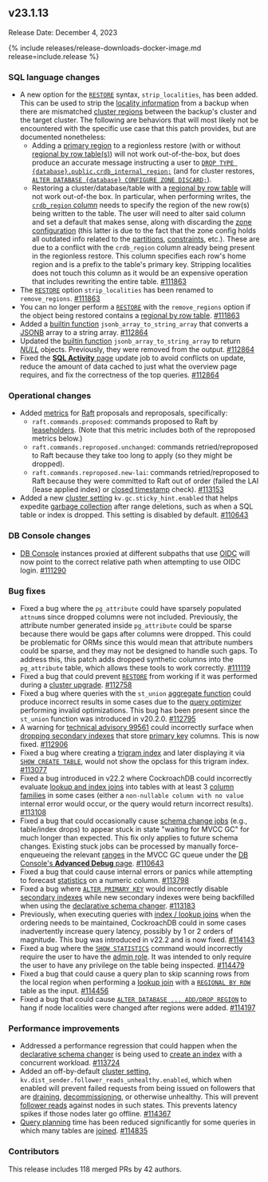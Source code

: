 ## v23.1.13

Release Date: December 4, 2023

{% include releases/release-downloads-docker-image.md release=include.release %}

<h3 id="v23-1-13-sql-language-changes">SQL language changes</h3>

- A new option for the [`RESTORE`](https://www.cockroachlabs.com/docs/v23.1/restore.html) syntax, `strip_localities`, has been added. This can be used to strip the [locality information](https://www.cockroachlabs.com/docs/v23.1/alter-table.html#set-locality) from a backup when there are mismatched [cluster regions](https://www.cockroachlabs.com/docs/v23.1/multiregion-overview.html#cluster-regions) between the backup's cluster and the target cluster. The following are behaviors that will most likely not be encountered with the specific use case that this patch provides, but are documented nonetheless:
    - Adding a [primary region](https://www.cockroachlabs.com/docs/v23.1/alter-database.html#set-primary-region) to a regionless restore (with or without [regional by row table(s)](https://www.cockroachlabs.com/docs/v23.1/table-localities.html#regional-by-row-tables)) will not work out-of-the-box, but does produce an accurate message instructing a user to [`DROP TYPE {database}.public.crdb_internal_region;`](https://www.cockroachlabs.com/docs/v23.1/drop-type.html) (and for cluster restores, [`ALTER DATABASE {database} CONFIGURE ZONE DISCARD;`](https://www.cockroachlabs.com/docs/v23.1/alter-database.html#remove-a-replication-zone)).
    - Restoring a cluster/database/table with a [regional by row table](https://www.cockroachlabs.com/docs/v23.1/table-localities.html#regional-by-row-tables) will not work out-of-the box. In particular, when performing writes, the [`crdb_region` column](https://www.cockroachlabs.com/docs/v23.1/alter-table.html#crdb_region) needs to specify the region of the new row(s) being written to the table. The user will need to alter said column and set a default that makes sense, along with discarding the [zone configuration](https://www.cockroachlabs.com/docs/v23.1/configure-replication-zones.html) (this latter is due to the fact that the zone config holds all outdated info related to the [partitions](https://www.cockroachlabs.com/docs/v23.1/partitioning.html), [constraints](https://www.cockroachlabs.com/docs/v23.1/constraints.html), etc.). These are due to a conflict with the `crdb_region` column already being present in the regionless restore. This column specifies each row's home region and is a prefix to the table's primary key. Stripping localities does not touch this column as it would be an expensive operation that includes rewriting the entire table. [#111863][#111863]
- The [`RESTORE`](https://www.cockroachlabs.com/docs/v23.1/restore.html) option `strip_localities` has been renamed to `remove_regions`. [#111863][#111863]
- You can no longer perform a [`RESTORE`](https://www.cockroachlabs.com/docs/v23.1/restore.html) with the `remove_regions` option if the object being restored contains a [regional by row table](https://www.cockroachlabs.com/docs/v23.1/table-localities.html#regional-by-row-tables). [#111863][#111863]
- Added a [builtin function](https://www.cockroachlabs.com/docs/v23.1/functions-and-operators.html) `jsonb_array_to_string_array` that converts a [JSONB](https://www.cockroachlabs.com/docs/v23.1/jsonb.html) array to a string array. [#112864][#112864]
- Updated the [builtin function](https://www.cockroachlabs.com/docs/v23.1/functions-and-operators.html) `jsonb_array_to_string_array` to return [_NULL_](https://www.cockroachlabs.com/docs/v23.1/null-handling.html) objects. Previously, they were removed from the output. [#112864][#112864]
- Fixed the [**SQL Activity** page](https://www.cockroachlabs.com/docs/v23.1/monitoring-and-alerting.html#sql-activity-pages) update job to avoid conflicts on update, reduce the amount of data cached to just what the overview page requires, and fix the correctness of the top queries. [#112864][#112864]

<h3 id="v23-1-13-operational-changes">Operational changes</h3>

- Added [metrics](https://www.cockroachlabs.com/docs/v23.1/metrics.html) for [Raft](https://www.cockroachlabs.com/docs/v23.1/architecture/replication-layer.html#raft) proposals and reproposals, specifically:
    - `raft.commands.proposed`: commands proposed to Raft by [leaseholders](https://www.cockroachlabs.com/docs/v23.1/architecture/overview.html#architecture-leaseholder). (Note that this metric includes both of the reproposed metrics below.)
    - `raft.commands.reproposed.unchanged`: commands retried/reproposed to Raft because they take too long to apply (so they might be dropped).
    - `raft.commands.reproposed.new-lai`: commands retried/reproposed to Raft because they were committed to Raft out of order (failed the LAI (lease applied index) or [closed timestamp](https://www.cockroachlabs.com/docs/v23.1/architecture/transaction-layer.html#closed-timestamps) check). [#113153][#113153]
- Added a new [cluster setting](https://www.cockroachlabs.com/docs/v23.1/cluster-settings.html) `kv.gc.sticky_hint.enabled` that helps expedite [garbage collection](https://www.cockroachlabs.com/docs/v23.1/architecture/storage-layer.html#garbage-collection) after range deletions, such as when a SQL table or index is dropped. This setting is disabled by default. [#110643][#110643]

<h3 id="v23-1-13-db-console-changes">DB Console changes</h3>

- [DB Console](https://www.cockroachlabs.com/docs/v23.1/ui-overview.html) instances proxied at different subpaths that use [OIDC](https://www.cockroachlabs.com/docs/cockroachcloud/configure-cloud-org-sso.html#oidc) will now point to the correct relative path when attempting to use OIDC login. [#111290][#111290]

<h3 id="v23-1-13-bug-fixes">Bug fixes</h3>

- Fixed a bug where the `pg_attribute` could have sparsely populated `attnum`s since dropped columns were not included. Previously, the attribute number generated inside `pg_attribute` could be sparse because there would be gaps after columns were dropped. This could be problematic for ORMs since this would mean that attribute numbers could be sparse, and they may not be designed to handle such gaps. To address this, this patch adds dropped synthetic columns into the `pg_attribute` table, which allows these tools to work correctly. [#111119][#111119]
- Fixed a bug that could prevent [`RESTORE`](https://www.cockroachlabs.com/docs/v23.1/restore.html) from working if it was performed during a [cluster upgrade](https://www.cockroachlabs.com/docs/v23.1/upgrade-cockroach-version.html). [#112758][#112758]
- Fixed a bug where queries with the `st_union` [aggregate function](https://www.cockroachlabs.com/docs/v23.1/functions-and-operators.html#aggregate-functions) could produce incorrect results in some cases due to the [query optimizer](https://www.cockroachlabs.com/docs/v23.1/cost-based-optimizer.html) performing invalid optimizations. This bug has been present since the `st_union` function was introduced in v20.2.0. [#112795][#112795]
- A warning for [technical advisory 99561](https://www.cockroachlabs.com/docs/advisories/a99561) could incorrectly surface when [dropping secondary indexes](https://www.cockroachlabs.com/docs/v23.1/drop-index.html) that store [primary key](https://www.cockroachlabs.com/docs/v23.1/primary-key.html) columns. This is now fixed. [#112906][#112906]
- Fixed a bug where creating a [trigram index](https://www.cockroachlabs.com/docs/v23.1/trigram-indexes.html) and later displaying it via [`SHOW CREATE TABLE`](https://www.cockroachlabs.com/docs/v23.1/show-create.html), would not show the opclass for this trigram index. [#113077][#113077]
- Fixed a bug introduced in v22.2 where CockroachDB could incorrectly evaluate [lookup and index joins](https://www.cockroachlabs.com/docs/v23.1/joins.html) into tables with at least 3 [column families](https://www.cockroachlabs.com/docs/v23.1/column-families.html) in some cases (either a `non-nullable column with no value` internal error would occur, or the query would return incorrect results). [#113108][#113108]
- Fixed a bug that could occasionally cause [schema change jobs](https://www.cockroachlabs.com/docs/v23.1/online-schema-changes.html) (e.g., table/index drops) to appear stuck in state "waiting for MVCC GC" for much longer than expected. This fix only applies to future schema changes. Existing stuck jobs can be processed by manually force-enqueueing the relevant [ranges](https://www.cockroachlabs.com/docs/v23.1/architecture/overview.html#architecture-range) in the MVCC GC queue under the [DB Console's **Advanced Debug** page](https://www.cockroachlabs.com/docs/v23.1/ui-debug-pages.html). [#110643][#110643]
- Fixed a bug that could cause internal errors or panics while attempting to forecast [statistics](https://www.cockroachlabs.com/docs/v23.1/cost-based-optimizer.html#table-statistics) on a numeric column. [#113798][#113798]
- Fixed a bug where [`ALTER PRIMARY KEY`](https://www.cockroachlabs.com/docs/v23.1/alter-table.html#alter-primary-key) would incorrectly disable [secondary indexes](https://www.cockroachlabs.com/docs/v23.1/indexes.html) while new secondary indexes were being backfilled when using the [declarative schema changer](https://www.cockroachlabs.com/docs/v23.1/online-schema-changes.html#declarative-schema-changer). [#113183][#113183]
- Previously, when executing queries with [index / lookup joins](https://www.cockroachlabs.com/docs/v23.1/joins.html) when the ordering needs to be maintained, CockroachDB could in some cases inadvertently increase query latency, possibly by 1 or 2 orders of magnitude. This bug was introduced in v22.2 and is now fixed. [#114143][#114143]
- Fixed a bug where the [`SHOW STATISTICS`](https://www.cockroachlabs.com/docs/v23.1/show-statistics.html) command would incorrectly require the user to have the [admin role](https://www.cockroachlabs.com/docs/v23.1/security-reference/authorization.html#admin-role). It was intended to only require the user to have any privilege on the table being inspected. [#114479][#114479]
- Fixed a bug that could cause a query plan to skip scanning rows from the local region when performing a [lookup join](https://www.cockroachlabs.com/docs/v23.1/joins.html) with a [`REGIONAL BY ROW`](https://www.cockroachlabs.com/docs/v23.1/table-localities.html#regional-by-row-tables) table as the input. [#114456][#114456]
- Fixed a bug that could cause [`ALTER DATABASE ... ADD/DROP REGION`](https://www.cockroachlabs.com/docs/v23.1/alter-database.html#add-region) to hang if node localities were changed after regions were added. [#114197][#114197]

<h3 id="v23-1-13-performance-improvements">Performance improvements</h3>

- Addressed a performance regression that could happen when the [declarative schema changer](https://www.cockroachlabs.com/docs/v23.1/online-schema-changes.html#declarative-schema-changer) is being used to [create an index](https://www.cockroachlabs.com/docs/v23.1/create-index.html) with a concurrent workload. [#113724][#113724]
- Added an off-by-default [cluster setting](https://www.cockroachlabs.com/docs/v23.1/cluster-settings.html), `kv.dist_sender.follower_reads_unhealthy.enabled`, which when enabled will prevent failed requests from being issued on followers that are [draining](https://www.cockroachlabs.com/docs/v23.1/node-shutdown.html#draining), [decommissioning](https://www.cockroachlabs.com/docs/v23.1/node-shutdown?filters=decommission), or otherwise unhealthy. This will prevent [follower reads](https://www.cockroachlabs.com/docs/v23.1/follower-reads.html) against nodes in such states. This prevents latency spikes if those nodes later go offline. [#114367][#114367]
- [Query planning](https://www.cockroachlabs.com/docs/v23.1/cost-based-optimizer.html) time has been reduced significantly for some queries in which many tables are [joined](https://www.cockroachlabs.com/docs/v23.1/joins.html). [#114835][#114835]

<div class="release-note-contributors" markdown="1">

<h3 id="v23-1-13-contributors">Contributors</h3>

This release includes 118 merged PRs by 42 authors.

</div>

[#110643]: https://github.com/cockroachdb/cockroach/pull/110643
[#111119]: https://github.com/cockroachdb/cockroach/pull/111119
[#111290]: https://github.com/cockroachdb/cockroach/pull/111290
[#111863]: https://github.com/cockroachdb/cockroach/pull/111863
[#112758]: https://github.com/cockroachdb/cockroach/pull/112758
[#112795]: https://github.com/cockroachdb/cockroach/pull/112795
[#112864]: https://github.com/cockroachdb/cockroach/pull/112864
[#112906]: https://github.com/cockroachdb/cockroach/pull/112906
[#113039]: https://github.com/cockroachdb/cockroach/pull/113039
[#113077]: https://github.com/cockroachdb/cockroach/pull/113077
[#113108]: https://github.com/cockroachdb/cockroach/pull/113108
[#113153]: https://github.com/cockroachdb/cockroach/pull/113153
[#113171]: https://github.com/cockroachdb/cockroach/pull/113171
[#113183]: https://github.com/cockroachdb/cockroach/pull/113183
[#113724]: https://github.com/cockroachdb/cockroach/pull/113724
[#113798]: https://github.com/cockroachdb/cockroach/pull/113798
[#114143]: https://github.com/cockroachdb/cockroach/pull/114143
[#114197]: https://github.com/cockroachdb/cockroach/pull/114197
[#114367]: https://github.com/cockroachdb/cockroach/pull/114367
[#114456]: https://github.com/cockroachdb/cockroach/pull/114456
[#114479]: https://github.com/cockroachdb/cockroach/pull/114479
[#114529]: https://github.com/cockroachdb/cockroach/pull/114529
[#114835]: https://github.com/cockroachdb/cockroach/pull/114835
